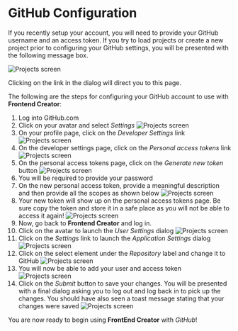 # GitHub Configuration
If you recently setup your account, you will need to provide your GitHub username and an access token. If you try to load projects or create a new project prior to configuring your GitHub settings, you will be presented with the following message box.

![Projects screen](./fec-github.png)

Clicking on the link in the dialog will direct you to this page.

The following are the steps for configuring your GitHub account to use with **Frontend Creator**:

1. Log into GitHub.com
2. Click on your avatar and select *Settings*
  ![Projects screen](./fec-github1.png)
3. On your profile page, click on the *Developer Settings* link 
  ![Projects screen](./fec-github2.png)
4. On the developer settings page, click on the *Personal access tokens* link
  ![Projects screen](./fec-github3.png)
5. On the personal access tokens page, click on the *Generate new token* button
  ![Projects screen](./fec-github4.png)
6. You will be required to provide your password
7. On the new personal access token, provide a meaningful description and then provide all the scopes as shown below
  ![Projects screen](./fec-github5.png)
8. Your new token will show up on the personal access tokens page. Be sure copy the token and store it in a safe place as you will not be able to access it again!
  ![Projects screen](./fec-github6.png)
9. Now, go back to **Frontend Creator** and log in.
10. Click on the avatar to launch the *User Settings* dialog
  ![Projects screen](./fec-github7.png)
11. Click on the *Settings* link to launch the *Application Settings* dialog
  ![Projects screen](./fec-github8.png)
12. Click on the select element under the *Repository* label and change it to GitHub
  ![Projects screen](./fec-github9.png)
13. You will now be able to add your user and access token
  ![Projects screen](./fec-github10.png)
14. Click on the *Submit* button to save your changes. You will be presented with a final dialog asking you to log out and log back in to pick up the changes. You should have also seen a toast message stating that your changes were saved
  ![Projects screen](./fec-github11.png)

You are now ready to begin using **FrontEnd Creator** with *GitHub*!
